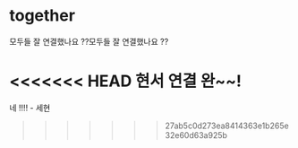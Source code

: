 # together

모두들 잘 연결했나요 ??모두들 잘 연결했나요 ??

<<<<<<< HEAD
현서 연결 완~~!
=======
네 !!!! - 세현
>>>>>>> 27ab5c0d273ea8414363e1b265e32e60d63a925b
